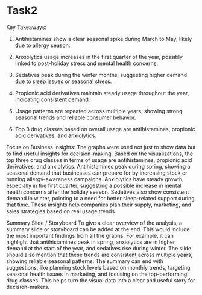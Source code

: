 # Task2
Key Takeaways:
1. Antihistamines show a clear seasonal spike during March to May, likely due to allergy season.

2. Anxiolytics usage increases in the first quarter of the year, possibly linked to post-holiday stress and mental health concerns.

3. Sedatives peak during the winter months, suggesting higher demand due to sleep issues or seasonal stress.

4. Propionic acid derivatives maintain steady usage throughout the year, indicating consistent demand.

5. Usage patterns are repeated across multiple years, showing strong seasonal trends and reliable consumer behavior.

6. Top 3 drug classes based on overall usage are antihistamines, propionic acid derivatives, and anxiolytics.

Focus on Business Insights:
The graphs were used not just to show data but to find useful insights for decision-making. Based on the visualizations, the top three drug classes in terms of usage are antihistamines, propionic acid derivatives, and anxiolytics. Antihistamines peak during spring, showing a seasonal demand that businesses can prepare for by increasing stock or running allergy-awareness campaigns. Anxiolytics have steady growth, especially in the first quarter, suggesting a possible increase in mental health concerns after the holiday season. Sedatives also show consistent demand in winter, pointing to a need for better sleep-related support during that time. These insights help companies plan their supply, marketing, and sales strategies based on real usage trends.

Summary Slide / Storyboard
To give a clear overview of the analysis, a summary slide or storyboard can be added at the end. This would include the most important findings from all the graphs. For example, it can highlight that antihistamines peak in spring, anxiolytics are in higher demand at the start of the year, and sedatives rise during winter. The slide should also mention that these trends are consistent across multiple years, showing reliable seasonal patterns. The summary can end with suggestions, like planning stock levels based on monthly trends, targeting seasonal health issues in marketing, and focusing on the top-performing drug classes. This helps turn the visual data into a clear and useful story for decision-makers.

